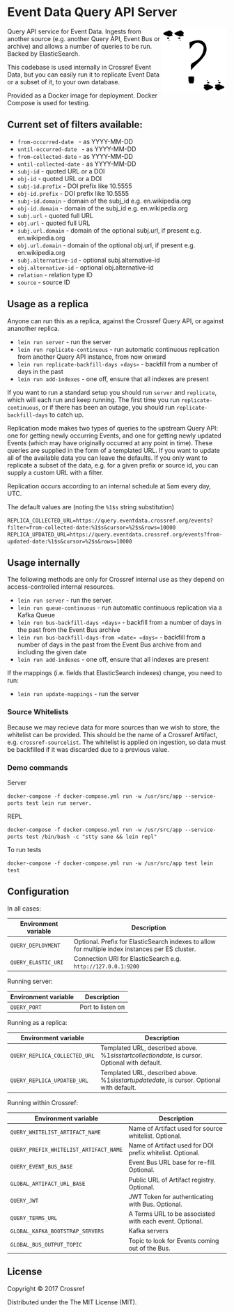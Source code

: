 # Event Data Query API Server

<img src="doc/logo.png" align="right" style="float: right">

Query API service for Event Data. Ingests from another source (e.g. another Query API, Event Bus or archive) and allows a number of queries to be run. Backed by ElasticSearch.

This codebase is used internally in Crossref Event Data, but you can easily run it to replicate Event Data or a subset of it, to your own database.

Provided as a Docker image for deployment. Docker Compose is used for testing. 

## Current set of filters available:

  - `from-occurred-date ` - as YYYY-MM-DD
  - `until-occurred-date ` - as YYYY-MM-DD
  - `from-collected-date` - as YYYY-MM-DD
  - `until-collected-date` - as YYYY-MM-DD
  - `subj-id` - quoted URL or a DOI
  - `obj-id` - quoted URL or a DOI
  - `subj-id.prefix` - DOI prefix like 10.5555
  - `obj-id.prefix` - DOI prefix like 10.5555
  - `subj-id.domain` - domain of the subj_id e.g. en.wikipedia.org
  - `obj-id.domain` - domain of the subj_id e.g. en.wikipedia.org
  - `subj.url` - quoted full URL
  - `obj.url` - quoted full URL
  - `subj.url.domain` - domain of the optional subj.url, if present e.g. en.wikipedia.org
  - `obj.url.domain` - domain of the optional obj.url, if present e.g. en.wikipedia.org
  - `subj.alternative-id` - optional subj.alternative-id
  - `obj.alternative-id` - optional obj.alternative-id
  - `relation` - relation type ID
  - `source` - source ID

## Usage as a replica

Anyone can run this as a replica, against the Crossref Query API, or against ananother replica. 

 - `lein run server` - run the server
 - `lein run replicate-continuous` - run automatic continuous replication from another Query API instance, from now onward
 - `lein run replicate-backfill-days «days»` - backfill from a number of days in the past
 - `lein run add-indexes` - one off, ensure that all indexes are present

If you want to run a standard setup you should run `server` and `replicate`, which will each run and keep running. The first time you run `replicate-continuous`, or if there has been an outage, you should run `replicate-backfill-days` to catch up.

Replication mode makes two types of queries to the upstream Query API: one for getting newly occurring Events, and one for getting newly updated Events (which may have originally occurred at any point in time). These queries are supplied in the form of a templated URL. If you want to update all of the available data you can leave the defaults. If you only want to replicate a subset of the data, e.g. for a given prefix or source id, you can supply a custom URL with a filter.

Replication occurs according to an internal schedule at 5am every day, UTC.

The default values are (noting the `%1$s` string substitution)

    REPLICA_COLLECTED_URL=https://query.eventdata.crossref.org/events?filter=from-collected-date:%1$s&cursor=%2$s&rows=10000
    REPLICA_UPDATED_URL=https://query.eventdata.crossref.org/events?from-updated-date:%1$s&cursor=%2$s&rows=10000

## Usage internally

The following methods are only for Crossref internal use as they depend on access-controlled internal resources.

 - `lein run server` - run the server. 
 - `lein run queue-continuous` - run automatic continuous replication via a Kafka Queue
 - `lein run bus-backfill-days «days»` - backfill from a number of days in the past from the Event Bus archive
 - `lein run bus-backfill-days-from «date» «days»` - backfill from a number of days in the past from the Event Bus archive from and including the given date
 - `lein run add-indexes` - one off, ensure that all indexes are present

If the mappings (i.e. fields that ElasticSearch indexes) change, you need to run:

  - `lein run update-mappings` - run the server

### Source Whitelists

Because we may recieve data for more sources than we wish to store, the whitelist can be provided. This should be the name of a Crossref Artifact, e.g. `crossref-sourcelist`. The whitelist is applied on ingestion, so data must be backfilled if it was discarded due to a previous value.

### Demo commands

Server

    docker-compose -f docker-compose.yml run -w /usr/src/app --service-ports test lein run server.

REPL

    docker-compose -f docker-compose.yml run -w /usr/src/app --service-ports test /bin/bash -c "stty sane && lein repl"

To run tests

    docker-compose -f docker-compose.yml run -w /usr/src/app test lein test

## Configuration

In all cases:

| Environment variable | Description                                                                                      |
|----------------------|--------------------------------------------------------------------------------------------------|
| `QUERY_DEPLOYMENT`   | Optional. Prefix for ElasticSearch indexes to allow for multiple index instances per ES cluster. |
| `QUERY_ELASTIC_URI`  | Connection URI for ElasticSearch e.g. `http://127.0.0.1:9200`                                    |

Running server:

| Environment variable | Description                         |
|----------------------|-------------------------------------|
| `QUERY_PORT`         | Port to listen on                   |

Running as a replica:

| Environment variable    | Description                                                                                         |
|-------------------------|-----------------------------------------------------------------------------------------------------|
| `QUERY_REPLICA_COLLECTED_URL` | Templated URL, described above. %1$s is start collection date, %2$ is cursor. Optional with default.|
| `QUERY_REPLICA_UPDATED_URL`   | Templated URL, described above. %1$s is start update date, %2$ is cursor. Optional with default.    |

Running within Crossref:

| Environment variable                    | Description                                                    |
|-----------------------------------------|----------------------------------------------------------------|
| `QUERY_WHITELIST_ARTIFACT_NAME`         | Name of Artifact used for source whitelist. Optional.          |
| `QUERY_PREFIX_WHITELIST_ARTIFACT_NAME`  | Name of Artifact used for DOI prefix whitelist. Optional.      |
| `QUERY_EVENT_BUS_BASE`                  | Event Bus URL base for re-fill. Optional.                      |
| `GLOBAL_ARTIFACT_URL_BASE`              | Public URL of Artifact registry. Optional.                     |
| `QUERY_JWT`                             | JWT Token for authenticating with Bus. Optional.               |
| `QUERY_TERMS_URL`                       | A Terms URL to be associated with each event. Optional.        |
| `GLOBAL_KAFKA_BOOTSTRAP_SERVERS`        | Kafka servers                                                  |
| `GLOBAL_BUS_OUTPUT_TOPIC`               | Topic to look for Events coming out of the Bus.                |


## License

Copyright © 2017 Crossref

Distributed under the The MIT License (MIT).
